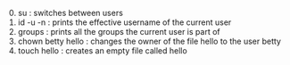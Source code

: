 0. su : switches between users
1. id -u -n : prints the effective username of the current user
2. groups : prints all the groups the current user is part of
3. chown betty hello : changes the owner of the file hello to the user betty
4. touch hello : creates an empty file called hello
